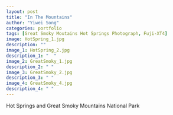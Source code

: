 ```yaml
---
layout: post
title: "In The Mountains"
author: "Yiwei Song"
categories: portfolio
tags: [Great Smoky Moutains Hot Springs Photograph, Fuji-XT4]
image: HotSpring_1.jpg
description: ""
image_1: HotSpring_2.jpg
description_1: "  "
image_2: GreatSmoky_1.jpg
description_2: " "
image_3: GreatSmoky_2.jpg
description_3: " "
image_4: GreatSmoky_4.jpg
description_4: " "
---
```

Hot Springs and Great Smoky Mountains National Park
